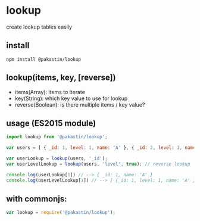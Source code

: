 # lookup
create lookup tables easily

## install
```
npm install @pakastin/lookup
```

## lookup(items, key, [reverse])
- items(Array): items to iterate
- key(String): which key value to use for lookup
- reverse(Boolean): is there multiple items / key value?

## usage (ES2015 module)

```js
import lookup from '@pakastin/lookup';

var users = [ { _id: 1, level: 1, name: 'A' }, { _id: 2, level: 1, name: 'B' }, { _id: 3, name: 'C' } ];

var userLookup = lookup(users, '_id');
var userLevelLookup = lookup(users, 'level', true); // reverse lookup

console.log(userLookup[1]) // --> { _id: 1, name: 'A' }
console.log(userLevelLookup[1]) // --> [ {_id: 1, level: 1, name: 'A' }, { _id: 2, level: 1, name: 'B' } ]
```

## with commonjs:

```js
var lookup = require('@pakastin/lookup');
```
